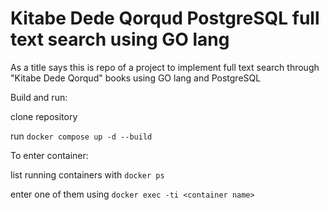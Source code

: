 # Kitabe Dede Qorqud PostgreSQL full text search using GO lang

As a title says this is repo of a project to implement full text search through "Kitabe Dede Qorqud" books using GO lang and PostgreSQL

Build and run:

clone repository

run ``docker compose up -d --build``

To enter container:

list running containers with ``docker ps`` 

enter one of them using ``docker exec -ti <container name>``
